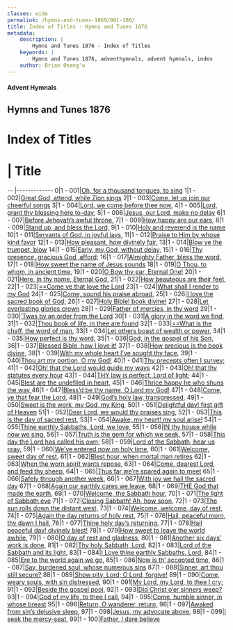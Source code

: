 ```yaml
---
classes: wide
permalink: /hymns-and-tunes-1869/001-100/
title: Index of Titles - Hymns and Tunes 1876
metadata:
    description: |
        Hymns and Tunes 1876 - Index of Titles
    keywords: |
        Hymns and Tunes 1876, adventhymnals, advent hymnals, index
    author: Brian Onang'o
---
```


#### Advent Hymnals

## Hymns and Tunes 1876

# Index of Titles
# | Title                        
-- |-------------
0|1 - 001|[Oh, for a thousand tongues, to sing](/001-100/001-010/01.Oh,-for-a-thousand-tongues,-to-sing)
1|1 - 002|[Great God, attend, while Zion sings](/001-100/001-010/02.Great-God,-attend,-while-Zion-sings)
2|1 - 003|[Come, let us join our cheerful songs](/001-100/001-010/03.Come,-let-us-join-our-cheerful-songs)
3|1 - 004|[Lord, we come before thee now,](/001-100/001-010/04.Lord,-we-come-before-thee-now,)
4|1 - 005|[Lord, grant thy blessing here to-day;](/001-100/001-010/05.Lord,-grant-thy-blessing-here-to-day;)
5|1 - 006|[Jesus, our Lord, make no delay](/001-100/001-010/06.Jesus,-our-Lord,-make-no-delay)
6|1 - 007|[Before Jehovah’s awful throne,](/001-100/001-010/07.Before-Jehovah’s-awful-throne,)
7|1 - 008|[How happy are our ears,](/001-100/001-010/08.How-happy-are-our-ears,)
8|1 - 009|[Stand up, and bless the Lord,](/001-100/001-010/09.Stand-up,-and-bless-the-Lord,)
9|1 - 010|[Holy and reverend is the name](/001-100/001-010/10.Holy-and-reverend-is-the-name)
10|1 - 011|[Servants of God, in joyful lays,](/001-100/011-020/01.Servants-of-God,-in-joyful-lays,)
11|1 - 012|[Praise to Him by whose kind favor](/001-100/011-020/02.Praise-to-Him-by-whose-kind-favor)
12|1 - 013|[How pleasant, how divinely fair,](/001-100/011-020/03.How-pleasant,-how-divinely-fair,)
13|1 - 014|[Blow ye the trumpet, blow](/001-100/011-020/04.Blow-ye-the-trumpet,-blow)
14|1 - 015|[Early, my God, without delay,](/001-100/011-020/05.Early,-my-God,-without-delay,)
15|1 - 016|[Thy presence, gracious God, afford;](/001-100/011-020/06.Thy-presence,-gracious-God,-afford;)
16|1 - 017|[Almighty Father, bless the word,](/001-100/011-020/07.Almighty-Father,-bless-the-word,)
17|1 - 018|[How sweet the name of Jesus sounds](/001-100/011-020/08.How-sweet-the-name-of-Jesus-sounds)
18|1 - 019|[O Thou, to whom, in ancient time,](/001-100/011-020/09.O-Thou,-to-whom,-in-ancient-time,)
19|1 - 020|[O Bow thy ear, Eternal One!](/001-100/011-020/10.O-Bow-thy-ear,-Eternal-One!)
20|1 - 021|[Here, in thy name, Eternal God,](/001-100/021-030/01.Here,-in-thy-name,-Eternal-God,)
21|1 - 022|[How beauteous are their feet,](/001-100/021-030/02.How-beauteous-are-their-feet,)
22|1 - 023|[==Come ye that love the Lord](/001-100/021-030/03.==Come-ye-that-love-the-Lord)
23|1 - 024|[What shall I render to my God](/001-100/021-030/04.What-shall-I-render-to-my-God)
24|1 - 025|[Come, sound his praise abroad,](/001-100/021-030/05.Come,-sound-his-praise-abroad,)
25|1 - 026|[I love the sacred book of God;](/001-100/021-030/06.I-love-the-sacred-book-of-God;)
26|1 - 027|[Holy Bible! book divine!](/001-100/021-030/07.Holy-Bible!-book-divine!)
27|1 - 028|[Let everlasting glories crown](/001-100/021-030/08.Let-everlasting-glories-crown)
28|1 - 029|[Father of mercies, in thy word](/001-100/021-030/09.Father-of-mercies,-in-thy-word)
29|1 - 030|[’Twas by an order from the Lord](/001-100/021-030/10.’Twas-by-an-order-from-the-Lord)
30|1 - 031|[A glory in the word we find,](/001-100/031-040/01.A-glory-in-the-word-we-find,)
31|1 - 032|[Thou book of life, in thee are found](/001-100/031-040/02.Thou-book-of-life,-in-thee-are-found)
32|1 - 033|[==What is the chaff, the word of man,](/001-100/031-040/03.==What-is-the-chaff,-the-word-of-man,)
33|1 - 034|[Let others boast of wealth or power,](/001-100/031-040/04.Let-others-boast-of-wealth-or-power,)
34|1 - 035|[How perfect is thy word,](/001-100/031-040/05.How-perfect-is-thy-word,)
35|1 - 036|[God, in the gospel of his Son,](/001-100/031-040/06.God,-in-the-gospel-of-his-Son,)
36|1 - 037|[Blessed Bible, how I love it!](/001-100/031-040/07.Blessed-Bible,-how-I-love-it!)
37|1 - 038|[How precious is the book divine,](/001-100/031-040/08.How-precious-is-the-book-divine,)
38|1 - 039|[With my whole heart I’ve sought thy face,](/001-100/031-040/09.With-my-whole-heart-I’ve-sought-thy-face,)
39|1 - 040|[Thou art my portion, O my God!](/001-100/031-040/10.Thou-art-my-portion,-O-my-God!)
40|1 - 041|[Thy precepts often I survey;](/001-100/041-050/01.Thy-precepts-often-I-survey;)
41|1 - 042|[Oh! that the Lord would guide my ways](/001-100/041-050/02.Oh!-that-the-Lord-would-guide-my-ways)
42|1 - 043|[Oh! that thy statutes every hour](/001-100/041-050/03.Oh!-that-thy-statutes-every-hour)
43|1 - 044|[THY law is perfect, Lord of light;](/001-100/041-050/04.THY-law-is-perfect,-Lord-of-light;)
44|1 - 045|[Blest are the undefiled in heart,](/001-100/041-050/05.Blest-are-the-undefiled-in-heart,)
45|1 - 046|[Thrice happy he who shuns the way ](/001-100/041-050/06.Thrice-happy-he-who-shuns-the-way-)
46|1 - 047|[Bless’d be thy name, O Lord my God!](/001-100/041-050/07.Bless’d-be-thy-name,-O-Lord-my-God!)
47|1 - 048|[Come, ye that fear the Lord,](/001-100/041-050/08.Come,-ye-that-fear-the-Lord,)
48|1 - 049|[God’s holy law, transgressed,](/001-100/041-050/09.God’s-holy-law,-transgressed,)
49|1 - 050|[Sweet is the work, my God, my King,](/001-100/041-050/10.Sweet-is-the-work,-my-God,-my-King,)
50|1 - 051|[Delightful day! first gift of Heaven](/001-100/051-060/01.Delightful-day!-first-gift-of-Heaven)
51|1 - 052|[Dear Lord, we would thy praises sing,](/001-100/051-060/02.Dear-Lord,-we-would-thy-praises-sing,)
52|1 - 053|[This is the day of sacred rest,](/001-100/051-060/03.This-is-the-day-of-sacred-rest,)
53|1 - 054|[Awake, my heart! my soul arise!](/001-100/051-060/04.Awake,-my-heart!-my-soul-arise!)
54|1 - 055|[Thine earthly Sabbaths, Lord, we love,](/001-100/051-060/05.Thine-earthly-Sabbaths,-Lord,-we-love,)
55|1 - 056|[IN thy house while now we sing,](/001-100/051-060/06.IN-thy-house-while-now-we-sing,)
56|1 - 057|[Truth is the gem for which we seek,](/001-100/051-060/07.Truth-is-the-gem-for-which-we-seek,)
57|1 - 058|[This day the Lord has called his own;](/001-100/051-060/08.This-day-the-Lord-has-called-his-own;)
58|1 - 059|[Lord of the Sabbath, hear us pray,](/001-100/051-060/09.Lord-of-the-Sabbath,-hear-us-pray,)
59|1 - 060|[We’ve entered now on holy time,](/001-100/051-060/10.We’ve-entered-now-on-holy-time,)
60|1 - 061|[Welcome, sweet day of rest,](/001-100/061-070/01.Welcome,-sweet-day-of-rest,)
61|1 - 062|[Blest hour, when mortal man retires](/001-100/061-070/02.Blest-hour,-when-mortal-man-retires)
62|1 - 063|[When the worn spirit wants repose,](/001-100/061-070/03.When-the-worn-spirit-wants-repose,)
63|1 - 064|[Come, dearest Lord, and feed thy sheep,](/001-100/061-070/04.Come,-dearest-Lord,-and-feed-thy-sheep,)
64|1 - 065|[Thus far we’re spared again to meet](/001-100/061-070/05.Thus-far-we’re-spared-again-to-meet)
65|1 - 066|[Safely through another week,](/001-100/061-070/06.Safely-through-another-week,)
66|1 - 067|[With joy we hail the sacred day](/001-100/061-070/07.With-joy-we-hail-the-sacred-day)
67|1 - 068|[Again our earthly cares we leave,](/001-100/061-070/08.Again-our-earthly-cares-we-leave,)
68|1 - 069|[THE God that made the earth,](/001-100/061-070/09.THE-God-that-made-the-earth,)
69|1 - 070|[Welcome, the Sabbath hour,](/001-100/061-070/10.Welcome,-the-Sabbath-hour,)
70|1 - 071|[The light of Sabbath eve](/001-100/071-080/01.The-light-of-Sabbath-eve)
71|1 - 072|[Closing Sabbath! Ah, how soon,](/001-100/071-080/02.Closing-Sabbath!-Ah,-how-soon,)
72|1 - 073|[The sun rolls down the distant west,](/001-100/071-080/03.The-sun-rolls-down-the-distant-west,)
73|1 - 074|[Welcome, welcome, day of rest,](/001-100/071-080/04.Welcome,-welcome,-day-of-rest,)
74|1 - 075|[Again the day returns of holy rest,](/001-100/071-080/05.Again-the-day-returns-of-holy-rest,)
75|1 - 076|[Hail, peaceful morn, thy dawn I hail, ](/001-100/071-080/06.Hail,-peaceful-morn,-thy-dawn-I-hail,-)
76|1 - 077|[Thine holy day’s returning,](/001-100/071-080/07.Thine-holy-day’s-returning,)
77|1 - 078|[Hail peaceful day! divinely blest!](/001-100/071-080/08.Hail-peaceful-day!-divinely-blest!)
78|1 - 079|[How sweet to leave the world awhile,](/001-100/071-080/09.How-sweet-to-leave-the-world-awhile,)
79|1 - 080|[O day of rest and gladness,](/001-100/071-080/10.O-day-of-rest-and-gladness,)
80|1 - 081|[Another six days’ work is done,](/001-100/081-090/01.Another-six-days’-work-is-done,)
81|1 - 082|[Thy holy Sabbath, Lord,](/001-100/081-090/02.Thy-holy-Sabbath,-Lord,)
82|1 - 083|[Lord of the Sabbath and its light,](/001-100/081-090/03.Lord-of-the-Sabbath-and-its-light,)
83|1 - 084|[I Love thine earthly Sabbaths, Lord,](/001-100/081-090/04.I-Love-thine-earthly-Sabbaths,-Lord,)
84|1 - 085|[Ere to the world again we go,](/001-100/081-090/05.Ere-to-the-world-again-we-go,)
85|1 - 086|[Now is th’ accepted time,](/001-100/081-090/06.Now-is-th’-accepted-time,)
86|1 - 087|[Say, burdened soul, whose numerous sins](/001-100/081-090/07.Say,-burdened-soul,-whose-numerous-sins)
87|1 - 088|[Sinner, art thou still secure?](/001-100/081-090/08.Sinner,-art-thou-still-secure)
88|1 - 089|[Show pity, Lord; O Lord, forgive!](/001-100/081-090/09.Show-pity,-Lord;-O-Lord,-forgive!)
89|1 - 090|[Come, weary souls, with sin distressed,](/001-100/081-090/10.Come,-weary-souls,-with-sin-distressed,)
90|1 - 091|[My Lord, my Lord, to thee I cry;](/001-100/091-100/01.My-Lord,-my-Lord,-to-thee-I-cry;)
91|1 - 092|[Beside the gospel pool,](/001-100/091-100/02.Beside-the-gospel-pool,)
92|1 - 093|[Did Christ o’er sinners weep?](/001-100/091-100/03.Did-Christ-o’er-sinners-weep)
93|1 - 094|[God of my life, to thee I call,](/001-100/091-100/04.God-of-my-life,-to-thee-I-call,)
94|1 - 095|[Come, humble sinner, in whose breast](/001-100/091-100/05.Come,-humble-sinner,-in-whose-breast)
95|1 - 096|[Return, O wanderer, return,](/001-100/091-100/06.Return,-O-wanderer,-return,)
96|1 - 097|[Awaked from sin’s delusive sleep,](/001-100/091-100/07.Awaked-from-sin’s-delusive-sleep,)
97|1 - 098|[Jesus, my advocate above,](/001-100/091-100/08.Jesus,-my-advocate-above,)
98|1 - 099|[I seek the mercy-seat,](/001-100/091-100/09.I-seek-the-mercy-seat,)
99|1 - 100|[Father, I dare believe](/001-100/091-100/10.Father,-I-dare-believe)